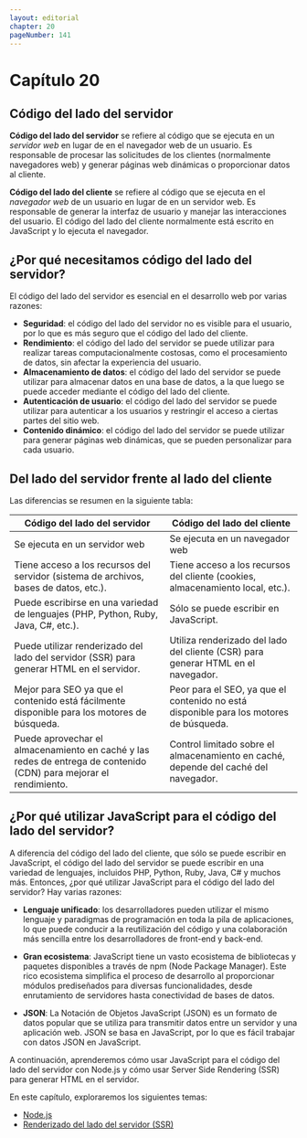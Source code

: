 ```yaml
---
layout: editorial
chapter: 20
pageNumber: 141
---
```


# Capítulo 20

## Código del lado del servidor

**Código del lado del servidor** se refiere al código que se ejecuta en un *servidor web* en lugar de en el navegador web de un usuario. Es responsable de procesar las solicitudes de los clientes (normalmente navegadores web) y generar páginas web dinámicas o proporcionar datos al cliente.

**Código del lado del cliente** se refiere al código que se ejecuta en el *navegador web* de un usuario en lugar de en un servidor web. Es responsable de generar la interfaz de usuario y manejar las interacciones del usuario. El código del lado del cliente normalmente está escrito en JavaScript y lo ejecuta el navegador.

## ¿Por qué necesitamos código del lado del servidor?

El código del lado del servidor es esencial en el desarrollo web por varias razones:

- **Seguridad**: el código del lado del servidor no es visible para el usuario, por lo que es más seguro que el código del lado del cliente.
- **Rendimiento**: el código del lado del servidor se puede utilizar para realizar tareas computacionalmente costosas, como el procesamiento de datos, sin afectar la experiencia del usuario.
- **Almacenamiento de datos**: el código del lado del servidor se puede utilizar para almacenar datos en una base de datos, a la que luego se puede acceder mediante el código del lado del cliente.
- **Autenticación de usuario**: el código del lado del servidor se puede utilizar para autenticar a los usuarios y restringir el acceso a ciertas partes del sitio web.
- **Contenido dinámico**: el código del lado del servidor se puede utilizar para generar páginas web dinámicas, que se pueden personalizar para cada usuario.

## Del lado del servidor frente al lado del cliente

Las diferencias se resumen en la siguiente tabla:

| Código del lado del servidor | Código del lado del cliente |
| ----------- | ----------- |
| Se ejecuta en un servidor web | Se ejecuta en un navegador web |
| Tiene acceso a los recursos del servidor (sistema de archivos, bases de datos, etc.). | Tiene acceso a los recursos del cliente (cookies, almacenamiento local, etc.). |
| Puede escribirse en una variedad de lenguajes (PHP, Python, Ruby, Java, C#, etc.). | Sólo se puede escribir en JavaScript. |
| Puede utilizar renderizado del lado del servidor (SSR) para generar HTML en el servidor. | Utiliza renderizado del lado del cliente (CSR) para generar HTML en el navegador. |
| Mejor para SEO ya que el contenido está fácilmente disponible para los motores de búsqueda. | Peor para el SEO, ya que el contenido no está disponible para los motores de búsqueda. |
| Puede aprovechar el almacenamiento en caché y las redes de entrega de contenido (CDN) para mejorar el rendimiento. | Control limitado sobre el almacenamiento en caché, depende del caché del navegador. |

## ¿Por qué utilizar JavaScript para el código del lado del servidor?

A diferencia del código del lado del cliente, que sólo se puede escribir en JavaScript, el código del lado del servidor se puede escribir en una variedad de lenguajes, incluidos PHP, Python, Ruby, Java, C# y muchos más. Entonces, ¿por qué utilizar JavaScript para el código del lado del servidor? Hay varias razones:

- **Lenguaje unificado**: los desarrolladores pueden utilizar el mismo lenguaje y paradigmas de programación en toda la pila de aplicaciones, lo que puede conducir a la reutilización del código y una colaboración más sencilla entre los desarrolladores de front-end y back-end.

- **Gran ecosistema**: JavaScript tiene un vasto ecosistema de bibliotecas y paquetes disponibles a través de npm (Node Package Manager). Este rico ecosistema simplifica el proceso de desarrollo al proporcionar módulos prediseñados para diversas funcionalidades, desde enrutamiento de servidores hasta conectividad de bases de datos.

- **JSON**: La Notación de Objetos JavaScript (JSON) es un formato de datos popular que se utiliza para transmitir datos entre un servidor y una aplicación web. JSON se basa en JavaScript, por lo que es fácil trabajar con datos JSON en JavaScript.

A continuación, aprenderemos cómo usar JavaScript para el código del lado del servidor con Node.js y cómo usar Server Side Rendering (SSR) para generar HTML en el servidor.

En este capítulo, exploraremos los siguientes temas:

- [Node.js](./nodejs.md)
- [Renderizado del lado del servidor (SSR)](./server-side-rendering.md)
